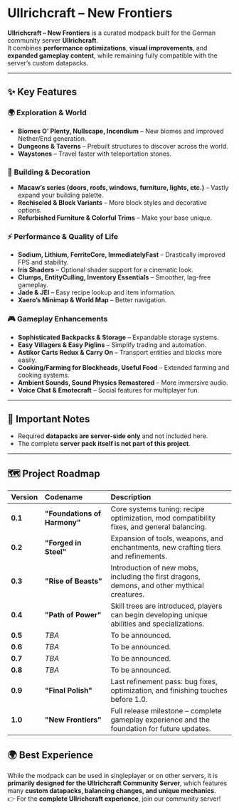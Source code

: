 # Ullrichcraft – New Frontiers

**Ullrichcraft – New Frontiers** is a curated modpack built for the German community server **Ullrichcraft**.  
It combines **performance optimizations**, **visual improvements**, and **expanded gameplay content**, while remaining fully compatible with the server’s custom datapacks.

---

## ✨ Key Features

### 🌍 Exploration & World
- **Biomes O’ Plenty, Nullscape, Incendium** – New biomes and improved Nether/End generation.  
- **Dungeons & Taverns** – Prebuilt structures to discover across the world.  
- **Waystones** – Travel faster with teleportation stones.  

### 🏡 Building & Decoration
- **Macaw’s series (doors, roofs, windows, furniture, lights, etc.)** – Vastly expand your building palette.  
- **Rechiseled & Block Variants** – More block styles and decorative options.  
- **Refurbished Furniture & Colorful Trims** – Make your base unique.  

### ⚡ Performance & Quality of Life
- **Sodium, Lithium, FerriteCore, ImmediatelyFast** – Drastically improved FPS and stability.  
- **Iris Shaders** – Optional shader support for a cinematic look.  
- **Clumps, EntityCulling, Inventory Essentials** – Smoother, lag-free gameplay.  
- **Jade & JEI** – Easy recipe lookup and item information.  
- **Xaero’s Minimap & World Map** – Better navigation.  

### 🎮 Gameplay Enhancements
- **Sophisticated Backpacks & Storage** – Expandable storage systems.  
- **Easy Villagers & Easy Piglins** – Simplify trading and automation.  
- **Astikor Carts Redux & Carry On** – Transport entities and blocks more easily.  
- **Cooking/Farming for Blockheads, Useful Food** – Extended farming and cooking systems.  
- **Ambient Sounds, Sound Physics Remastered** – More immersive audio.  
- **Voice Chat & Emotecraft** – Social features for multiplayer fun.  

---

## 🔹 Important Notes 
- Required **datapacks are server-side only** and not included here.  
- The complete **server pack itself is not part of this project**.

---

## 🗺️ Project Roadmap

| Version | Codename | Description |
|:---------|:----------|:-------------|
| **0.1** | **"Foundations of Harmony"** | Core systems tuning: recipe optimization, mod compatibility fixes, and general balancing. |
| **0.2** | **"Forged in Steel"** | Expansion of tools, weapons, and enchantments, new crafting tiers and refinements. |
| **0.3** | **"Rise of Beasts"** | Introduction of new mobs, including the first dragons, demons, and other mythical creatures. |
| **0.4** | **"Path of Power"** | Skill trees are introduced, players can begin developing unique abilities and specializations. |
| **0.5** | *TBA* | To be announced. |
| **0.6** | *TBA* | To be announced. |
| **0.7** | *TBA* | To be announced. |
| **0.8** | *TBA* | To be announced. |
| **0.9** | **"Final Polish"** | Last refinement pass: bug fixes, optimization, and finishing touches before 1.0. |
| **1.0** | **"New Frontiers"** | Full release milestone – complete gameplay experience and the foundation for future updates. |

## 🌍 Best Experience
While the modpack can be used in singleplayer or on other servers, it is **primarily designed for the Ullrichcraft Community Server**, which features many **custom datapacks, balancing changes, and unique mechanics**.  
👉 For the **complete Ullrichcraft experience**, join our community server!  
